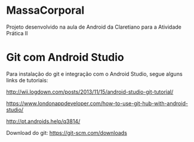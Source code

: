 # MassaCorporal

Projeto desenvolvido na aula de Android da Claretiano para a Atividade Prática II

# Git com Android Studio

Para instalação do git e integração com o Android Studio, segue alguns links de tutoriais:

http://wii.logdown.com/posts/2013/11/15/android-studio-git-tutorial/

https://www.londonappdeveloper.com/how-to-use-git-hub-with-android-studio/

http://pt.androids.help/q3814/

Download do git: https://git-scm.com/downloads

